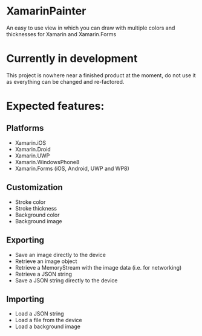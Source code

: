 # XamarinPainter
An easy to use view in which you can draw with multiple colors and thicknesses for Xamarin and Xamarin.Forms

# Currently in development
This project is nowhere near a finished product at the moment, do not use it as everything can be changed and re-factored.

# Expected features:
## Platforms
* Xamarin.iOS
* Xamarin.Droid
* Xamarin.UWP
* Xamarin.WindowsPhone8
* Xamarin.Forms (iOS, Android, UWP and WP8)

## Customization
* Stroke color
* Stroke thickness
* Background color
* Background image

## Exporting
* Save an image directly to the device
* Retrieve an image object
* Retrieve a MemoryStream with the image data (i.e. for networking)
* Retrieve a JSON string
* Save a JSON string directly to the device

## Importing
* Load a JSON string
* Load a file from the device
* Load a background image



